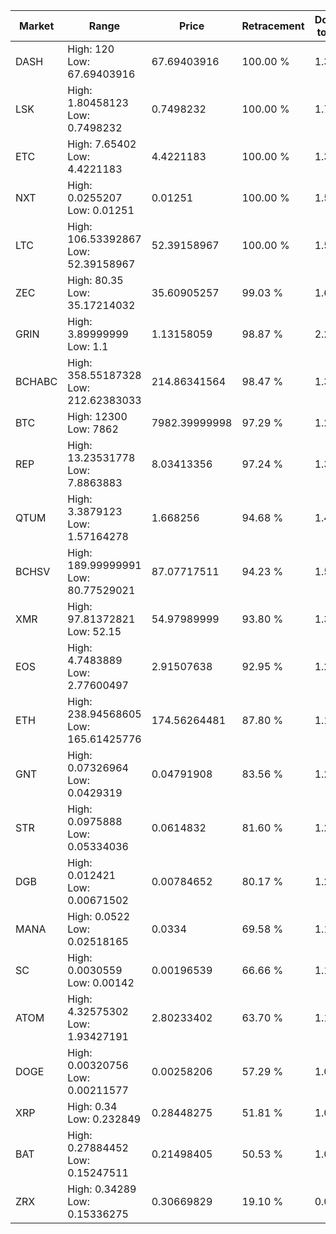 | Market | Range | Price| Retracement | Doubles to 50% |
| --- | --- | --- | --- | --- |
| DASH | High: 120<br />Low: 67.69403916 | 67.69403916 | 100.00 % | 1.39 |
| LSK | High: 1.80458123<br />Low: 0.7498232 | 0.7498232 | 100.00 % | 1.70 |
| ETC | High: 7.65402<br />Low: 4.4221183 | 4.4221183 | 100.00 % | 1.37 |
| NXT | High: 0.0255207<br />Low: 0.01251 | 0.01251 | 100.00 % | 1.52 |
| LTC | High: 106.53392867<br />Low: 52.39158967 | 52.39158967 | 100.00 % | 1.52 |
| ZEC | High: 80.35<br />Low: 35.17214032 | 35.60905257 | 99.03 % | 1.62 |
| GRIN | High: 3.89999999<br />Low: 1.1 | 1.13158059 | 98.87 % | 2.21 |
| BCHABC | High: 358.55187328<br />Low: 212.62383033 | 214.86341564 | 98.47 % | 1.33 |
| BTC | High: 12300<br />Low: 7862 | 7982.39999998 | 97.29 % | 1.26 |
| REP | High: 13.23531778<br />Low: 7.8863883 | 8.03413356 | 97.24 % | 1.31 |
| QTUM | High: 3.3879123<br />Low: 1.57164278 | 1.668256 | 94.68 % | 1.49 |
| BCHSV | High: 189.99999991<br />Low: 80.77529021 | 87.07717511 | 94.23 % | 1.55 |
| XMR | High: 97.81372821<br />Low: 52.15 | 54.97989999 | 93.80 % | 1.36 |
| EOS | High: 4.7483889<br />Low: 2.77600497 | 2.91507638 | 92.95 % | 1.29 |
| ETH | High: 238.94568605<br />Low: 165.61425776 | 174.56264481 | 87.80 % | 1.16 |
| GNT | High: 0.07326964<br />Low: 0.0429319 | 0.04791908 | 83.56 % | 1.21 |
| STR | High: 0.0975888<br />Low: 0.05334036 | 0.0614832 | 81.60 % | 1.23 |
| DGB | High: 0.012421<br />Low: 0.00671502 | 0.00784652 | 80.17 % | 1.22 |
| MANA | High: 0.0522<br />Low: 0.02518165 | 0.0334 | 69.58 % | 1.16 |
| SC | High: 0.0030559<br />Low: 0.00142 | 0.00196539 | 66.66 % | 1.14 |
| ATOM | High: 4.32575302<br />Low: 1.93427191 | 2.80233402 | 63.70 % | 1.12 |
| DOGE | High: 0.00320756<br />Low: 0.00211577 | 0.00258206 | 57.29 % | 1.03 |
| XRP | High: 0.34<br />Low: 0.232849 | 0.28448275 | 51.81 % | 1.01 |
| BAT | High: 0.27884452<br />Low: 0.15247511 | 0.21498405 | 50.53 % | 1.00 |
| ZRX | High: 0.34289<br />Low: 0.15336275 | 0.30669829 | 19.10 % | 0.00 |

